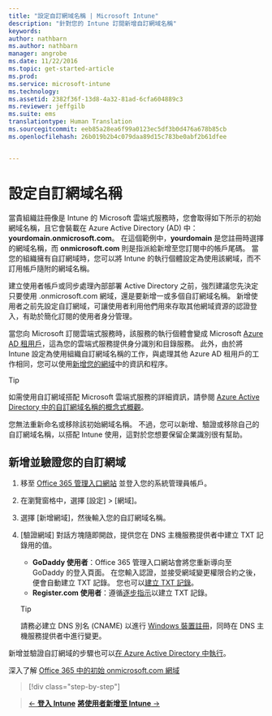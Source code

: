 ```yaml
---
title: "設定自訂網域名稱 | Microsoft Intune"
description: "針對您的 Intune 訂閱新增自訂網域名稱"
keywords: 
author: nathbarn
ms.author: nathbarn
manager: angrobe
ms.date: 11/22/2016
ms.topic: get-started-article
ms.prod: 
ms.service: microsoft-intune
ms.technology: 
ms.assetid: 2382f36f-13d8-4a32-81ad-6cfa604889c3
ms.reviewer: jeffgilb
ms.suite: ems
translationtype: Human Translation
ms.sourcegitcommit: eeb85a28ea6f99a0123ec5df3b0d476a678b85cb
ms.openlocfilehash: 26b019b2b4c079daa89d15c783be0abf2b61dfee


---
```



# <a name="configure-a-custom-domain-name"></a>設定自訂網域名稱

當貴組織註冊像是 Intune 的 Microsoft 雲端式服務時，您會取得如下所示的初始網域名稱，且它會裝載在 Azure Active Directory (AD) 中：**yourdomain.onmicrosoft.com**。 在這個範例中，**yourdomain** 是您註冊時選擇的網域名稱，而 **onmicrosoft.com** 則是指派給新增至您訂閱中的帳戶尾碼。 當您的組織擁有自訂網域時，您可以將 Intune 的執行個體設定為使用該網域，而不訂用帳戶隨附的網域名稱。

建立使用者帳戶或同步處理內部部署 Active Directory 之前，強烈建議您先決定只要使用 .onmicrosoft.com 網域，還是要新增一或多個自訂網域名稱。 新增使用者之前先設定自訂網域，可讓使用者利用他們用來存取其他網域資源的認證登入，有助於簡化訂閱的使用者身分管理。

當您向 Microsoft 訂閱雲端式服務時，該服務的執行個體會變成 Microsoft [Azure AD 租用戶](http://technet.microsoft.com/library/jj573650.aspx#BKMK_WhatIsAnAzureADTenant)，這為您的雲端式服務提供身分識別和目錄服務。 此外，由於將 Intune 設定為使用組織自訂網域名稱的工作，與處理其他 Azure AD 租用戶的工作相同，您可以使用[新增您的網域](https://azure.microsoft.com/documentation/articles/active-directory-add-domain/)中的資訊和程序。

> [!TIP]
> 如需使用自訂網域搭配 Microsoft 雲端式服務的詳細資訊，請參閱 [Azure Active Directory 中的自訂網域名稱的概念式概觀](https://azure.microsoft.com/documentation/articles/active-directory-add-domain-concepts/)。

您無法重新命名或移除該初始網域名稱。 不過，您可以新增、驗證或移除自己的自訂網域名稱，以搭配 Intune 使用，這對於您想要保留企業識別很有幫助。

## <a name="to-add-and-verify-your-custom-domain"></a>新增並驗證您的自訂網域

1. 移至 [Office 365 管理入口網站](https://portal.office.com/Admin/Default.aspx) 並登入您的系統管理員帳戶。

2. 在瀏覽窗格中，選擇 [設定] &gt; [網域]。

3. 選擇 [新增網域]，然後輸入您的自訂網域名稱。

4. [驗證網域] 對話方塊隨即開啟，提供您在 DNS 主機服務提供者中建立 TXT 記錄用的值。
    - **GoDaddy 使用者**：Office 365 管理入口網站會將您重新導向至 GoDaddy 的登入頁面。 在您輸入認證，並接受網域變更權限合約之後，便會自動建立 TXT 記錄。 您也可以[建立 TXT 記錄](https://support.office.com/en-us/article/Create-DNS-records-at-GoDaddy-for-Office-365-f40a9185-b6d5-4a80-bb31-aa3bb0cab48a?ui=en-US&rs=en-US&ad=US)。
    - **Register.com 使用者**：遵循[逐步指示](https://support.office.com/en-us/article/Create-DNS-records-at-Register-com-for-Office-365-55bd8c38-3316-48ae-a368-4959b2c1684e?ui=en-US&rs=en-US&ad=US#BKMK_verify)以建立 TXT 記錄。

    > [!TIP]
    > 請務必建立 DNS 別名 (CNAME) 以進行 [Windows 裝置註冊](/Intune/deploy-use/set-up-windows-phone-management-with-microsoft-intune)，同時在 DNS 主機服務提供者中進行變更。

新增並驗證自訂網域的步驟也可以[在 Azure Active Directory 中執行](https://azure.microsoft.com/en-us/documentation/articles/active-directory-add-domain/)。

深入了解 [Office 365 中的初始 onmicrosoft.com 網域](https://support.office.com/en-us/article/About-your-initial-onmicrosoft-com-domain-in-Office-365-B9FC3018-8844-43F3-8DB1-1B3A8E9CFD5A?ui=en-US&rs=en-US&ad=US)

>[!div class="step-by-step"]

>[&larr; **登入 Intune**](.\start-with-a-paid-subscription-to-microsoft-intune-step-1.md)     [**將使用者新增至 Intune** &rarr;](.\start-with-a-paid-subscription-to-microsoft-intune-step-3.md)  



<!--HONumber=Dec16_HO2-->


